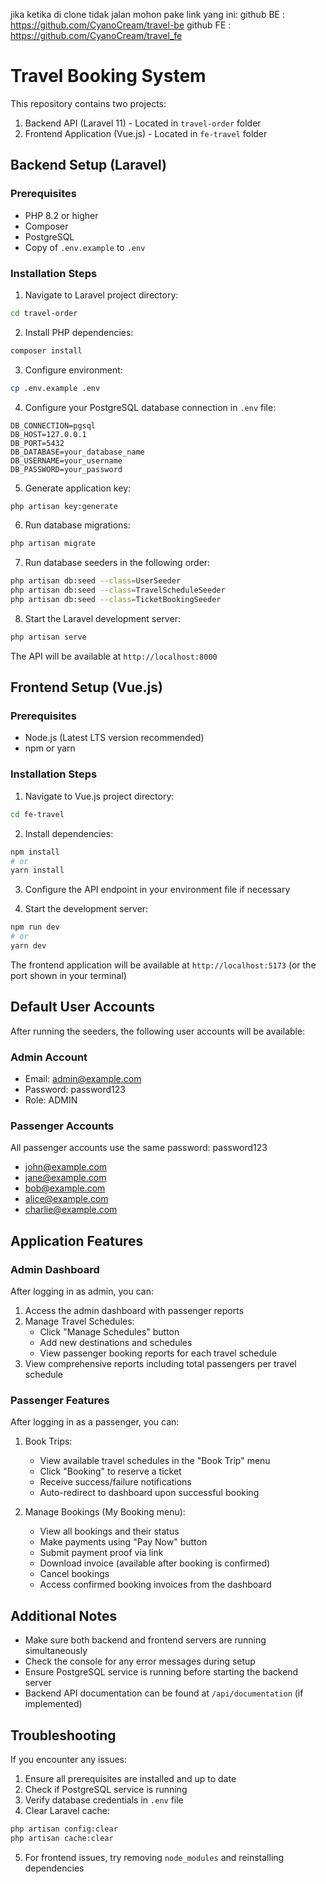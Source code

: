 jika ketika di clone tidak jalan mohon pake link yang ini:
github BE : https://github.com/CyanoCream/travel-be
github FE : https://github.com/CyanoCream/travel_fe

# Travel Booking System

This repository contains two projects:

1. Backend API (Laravel 11) - Located in `travel-order` folder
2. Frontend Application (Vue.js) - Located in `fe-travel` folder

## Backend Setup (Laravel)

### Prerequisites

- PHP 8.2 or higher
- Composer
- PostgreSQL
- Copy of `.env.example` to `.env`

### Installation Steps

1. Navigate to Laravel project directory:

```bash
cd travel-order
```

2. Install PHP dependencies:

```bash
composer install
```

3. Configure environment:

```bash
cp .env.example .env
```

4. Configure your PostgreSQL database connection in `.env` file:

```
DB_CONNECTION=pgsql
DB_HOST=127.0.0.1
DB_PORT=5432
DB_DATABASE=your_database_name
DB_USERNAME=your_username
DB_PASSWORD=your_password
```

5. Generate application key:

```bash
php artisan key:generate
```

6. Run database migrations:

```bash
php artisan migrate
```

7. Run database seeders in the following order:

```bash
php artisan db:seed --class=UserSeeder
php artisan db:seed --class=TravelScheduleSeeder
php artisan db:seed --class=TicketBookingSeeder
```

8. Start the Laravel development server:

```bash
php artisan serve
```

The API will be available at `http://localhost:8000`

## Frontend Setup (Vue.js)

### Prerequisites

- Node.js (Latest LTS version recommended)
- npm or yarn

### Installation Steps

1. Navigate to Vue.js project directory:

```bash
cd fe-travel
```

2. Install dependencies:

```bash
npm install
# or
yarn install
```

3. Configure the API endpoint in your environment file if necessary

4. Start the development server:

```bash
npm run dev
# or
yarn dev
```

The frontend application will be available at `http://localhost:5173` (or the port shown in your terminal)

## Default User Accounts

After running the seeders, the following user accounts will be available:

### Admin Account

- Email: admin@example.com
- Password: password123
- Role: ADMIN

### Passenger Accounts

All passenger accounts use the same password: password123

- john@example.com
- jane@example.com
- bob@example.com
- alice@example.com
- charlie@example.com

## Application Features

### Admin Dashboard

After logging in as admin, you can:

1. Access the admin dashboard with passenger reports
2. Manage Travel Schedules:
   - Click "Manage Schedules" button
   - Add new destinations and schedules
   - View passenger booking reports for each travel schedule
3. View comprehensive reports including total passengers per travel schedule

### Passenger Features

After logging in as a passenger, you can:

1. Book Trips:

   - View available travel schedules in the "Book Trip" menu
   - Click "Booking" to reserve a ticket
   - Receive success/failure notifications
   - Auto-redirect to dashboard upon successful booking

2. Manage Bookings (My Booking menu):
   - View all bookings and their status
   - Make payments using "Pay Now" button
   - Submit payment proof via link
   - Download invoice (available after booking is confirmed)
   - Cancel bookings
   - Access confirmed booking invoices from the dashboard

## Additional Notes

- Make sure both backend and frontend servers are running simultaneously
- Check the console for any error messages during setup
- Ensure PostgreSQL service is running before starting the backend server
- Backend API documentation can be found at `/api/documentation` (if implemented)

## Troubleshooting

If you encounter any issues:

1. Ensure all prerequisites are installed and up to date
2. Check if PostgreSQL service is running
3. Verify database credentials in `.env` file
4. Clear Laravel cache:

```bash
php artisan config:clear
php artisan cache:clear
```

5. For frontend issues, try removing `node_modules` and reinstalling dependencies
